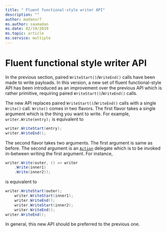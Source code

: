 ```yaml
---
title: " Fluent functional-style writer API"
description: ""
author: madansr7
ms.author: saumadan
ms.date: 02/19/2019
ms.topic: article
ms.service: multiple
---
```

# Fluent functional style writer API

In the previous section, paired `WriteStart()`/`WriteEnd()` calls have been made to write payloads. In this version, a new set of fluent functional-style API has been introduced as an improvement over the previous API which is rather primitive, requiring paired `WriteStart()`/`WriteEnd()` calls.

The new API replaces paired `WriteStart()`/`WriteEnd()` calls with a single `Write()` call. `Write()` comes in two flavors. The first flavor takes a single argument which is the thing you want to write. For example, `writer.Write(entry);` is equivalent to

```C#
writer.WriteStart(entry);
writer.WriteEnd();
```

The second flavor takes two arguments. The first argument is same as before. The second argument is an [`Action`](https://msdn.microsoft.com/en-us/library/system.action(v=vs.110).aspx) delegate which is to be invoked in-between writing the first argument. For instance,

```C#
writer.Write(outer, () => writer
    .Write(inner1)
    .Write(inner2));
```

is equivalent to

```C#
writer.WriteStart(outer);
    writer.WriteStart(inner1);
    writer.WriteEnd();
    writer.WriteStart(inner2);
    writer.WriteEnd();
writer.WriteEnd();
```

In general, this new API should be preferred to the previous one.
